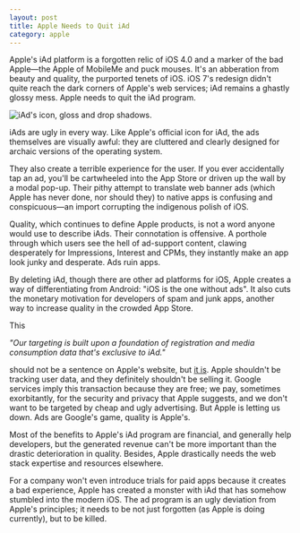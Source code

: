 ```yaml
---
layout: post
title: Apple Needs to Quit iAd
category: apple
---
```


Apple's iAd platform is a forgotten relic of iOS 4.0 and a marker of the bad Apple—the Apple of MobileMe and puck mouses. It's an abberation from beauty and quality, the purported tenets of iOS. iOS 7's redesign didn't quite reach the dark corners of Apple's web services; iAd remains a ghastly glossy mess. Apple needs to quit the iAd program.

![iAd's icon, gloss and drop shadows.](https://devimages.apple.com.edgekey.net/iad/images/iad-buckets-lower-iAdGalleryApp.png)

iAds are ugly in every way. Like Apple's official icon for iAd, the ads themselves are visually awful: they are cluttered and clearly designed for archaic versions of the operating system.

They also create a terrible experience for the user. If you ever accidentally tap an ad, you'll be cartwheeled into the App Store or driven up the wall by a modal pop-up. Their pithy attempt to translate web banner ads (which Apple has never done, nor should they) to native apps is confusing and conspicuous—an import corrupting the indigenous polish of iOS.

Quality, which continues to define Apple products, is not a word anyone would use to describe iAds. Their connotation is offensive. A porthole through which users see the hell of ad-support content, clawing desperately for Impressions, Interest and CPMs, they instantly make an app look junky and desperate. Ads ruin apps. 

By deleting iAd, though there are other ad platforms for iOS, Apple creates a way of differentiating from Android: "iOS is the one without ads". It also cuts the monetary motivation for developers of spam and junk apps, another way to increase quality in the crowded App Store.

This 

*"Our targeting is built upon a foundation of registration and media consumption data that's exclusive to iAd."*

should not be a sentence on Apple's website, but [it is][apple-tracking]. Apple shouldn't be tracking user data, and they definitely shouldn't be selling it. Google services imply this transaction because they are free; we pay, sometimes exorbitantly, for the security and privacy that Apple suggests, and we don't want to be targeted by cheap and ugly advertising. But Apple is letting us down. Ads are Google's game, quality is Apple's.

[apple-tracking]: http://advertising.apple.com/experience/app-network/

Most of the benefits to Apple's iAd program are financial, and generally help developers, but the generated revenue can't be more important than the drastic deterioration in quality. Besides, Apple drastically needs the web stack expertise and resources elsewhere. 

For a company won't even introduce trials for paid apps because it creates a bad experience, Apple has created a monster with iAd that has somehow stumbled into the modern iOS. The ad program is an ugly deviation from Apple's principles; it needs to be not just forgotten (as Apple is doing currently), but to be killed.
